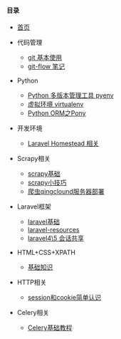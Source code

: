 #### 目录

- [首页](readme.md)

- 代码管理
    - [git 基本使用](git-notes.md)
    - [git-flow 笔记](git-flow-notes.md)
 
- Python
    - [Python 多版本管理工具 pyenv](pyenv-notes.md)
    - [虚拟环境 virtualenv](virtualenv-notes.md)
    - [Python ORM之Pony](pony-notes.md)
    
- 开发环境
    - [Laravel Homestead 相关](homestead.md)

- Scrapy相关
    - [scrapy基础](scrapy-notes.md)
    - [scrapy小技巧](scrapy-tips.md)
    - [爬虫qingclound服务器部署](estate-crawler-server-notes.md)
    
- Laravel框架
    - [laravel基础](laravel/laravel-notes.md)
    - [laravel-resources](laravel/laravel-resources.md)
    - [laravel4\5 会话共享](laravel/lv4-lv5-session-share.md)

- HTML+CSS+XPATH
    - [基础知识](html-css-xpath-notes.md)

- HTTP相关
    - [session和cookie简单认识](session-cookie-notes.md)

- Celery相关
    - [Celery基础教程](celery.md)